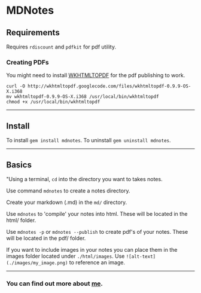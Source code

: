 MDNotes
========

## Requirements

Requires `rdiscount` and `pdfkit` for pdf utility.

### Creating PDFs

You might need to install [WKHTMLTOPDF](https://github.com/jdpace/PDFKit/wiki/Installing-WKHTMLTOPDF) for the pdf publishing to work.

    curl -O http://wkhtmltopdf.googlecode.com/files/wkhtmltopdf-0.9.9-OS-X.i368
    mv wkhtmltopdf-0.9.9-OS-X.i368 /usr/local/bin/wkhtmltopdf
    chmod +x /usr/local/bin/wkhtmltopdf


-----

## Install

To install `gem install mdnotes`.
To uninstall `gem uninstall mdnotes`.

----
## Basics

"Using a terminal, `cd` into the directory you want to takes notes.

Use command `mdnotes` to create a notes directory.

Create your markdown (.md) in the `md/` directory.

Use `mdnotes` to 'compile' your notes into html. These will be located in the html/ folder.

Use `mdnotes -p` or `mdnotes --publish` to create pdf's of your notes. These will be located in the pdf/ folder.

If you want to include images in your notes you can place them in the images folder located under `./html/images`. Use `![alt-text](./images/my_image.png)` to reference an image.



____

### You can find out more about [me](http://urigorelik.info/).
